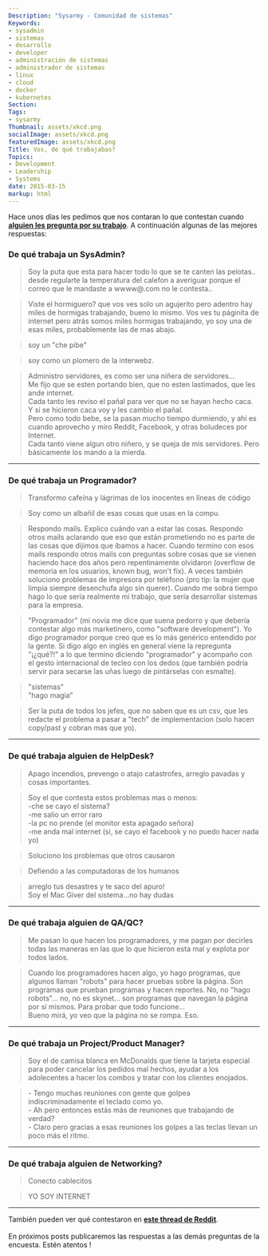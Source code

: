 ```yaml
---
Description: "Sysarmy - Comunidad de sistemas"
Keywords:
- sysadmin 
- sistemas
- desarrollo
- developer
- administración de sistemas
- administrador de sistemas
- linux
- cloud
- docker
- kubernetes
Section: 
Tags:
- sysarmy
Thumbnail: assets/xkcd.png
socialImage: assets/xkcd.png
featuredImage: assets/xkcd.png
Title: Vos, de qué trabajabas?
Topics:
- Development
- Leadership
- Systems
date: 2015-03-15
markup: html
---
```


<p>Hace unos días les pedimos que nos contaran lo que contestan cuando <strong><a title="De qué trabajás?" href="2015/02/20/de-que-trabajas/">alguien les pregunta por su trabajo</a></strong>. A continuación algunas de las mejores respuestas:</p>
<h3><strong>De qué trabaja un SysAdmin?</strong></h3>
<blockquote><p>Soy la puta que esta para hacer todo lo que se te canten las pelotas.. desde regularte la temperatura del calefon a averiguar porque el correo que le mandaste a wwww@.com no le contesta..</p></blockquote>
<blockquote><p>Viste el hormiguero? que vos ves solo un agujerito pero adentro hay miles de hormigas trabajando, bueno lo mismo. Vos ves tu páginita de internet pero atrás somos miles hormigas trabajando, yo soy una de esas miles, probablemente las de mas abajo.</p></blockquote>
<blockquote><p>soy un "che pibe"</p></blockquote>
<blockquote><p>soy como un plomero de la interwebz.</p></blockquote>
<blockquote><p>Administro servidores, es como ser una niñera de servidores...<br />
Me fijo que se esten portando bien, que no esten lastimados, que les ande internet.<br />
Cada tanto les reviso el pañal para ver que no se hayan hecho caca. Y si se hicieron caca voy y les cambio el pañal.<br />
Pero como todo bebe, se la pasan mucho tiempo durmiendo, y ahí es cuando aprovecho y miro Reddit, Facebook, y otras boludeces por Internet.<br />
Cada tanto viene algun otro niñero, y se queja de mis servidores. Pero básicamente los mando a la mierda.</p></blockquote>
<hr />
<h3><strong>De qué trabaja un Programador?</strong></h3>
<blockquote><p>Transformo cafeína y lágrimas de los inocentes en líneas de código</p></blockquote>
<blockquote><p>Soy como un albañil de esas cosas que usas en la compu.</p></blockquote>
<blockquote><p>Respondo mails. Explico cuándo van a estar las cosas. Respondo otros mails aclarando que eso que están prometiendo no es parte de las cosas que dijimos que íbamos a hacer. Cuando termino con esos mails respondo otros mails con preguntas sobre cosas que se vienen haciendo hace dos años pero repentinamente olvidaron (overflow de memoria en los usuarios, known bug, won't fix). A veces también soluciono problemas de impresora por teléfono (pro tip: la mujer que limpia siempre desenchufa algo sin querer). Cuando me sobra tiempo hago lo que sería realmente mi trabajo, que sería desarrollar sistemas para la empresa.</p></blockquote>
<blockquote><p>"Programador" (mi novia me dice que suena pedorro y que debería contestar algo más marketinero, como "software development"). Yo digo programador porque creo que es lo más genérico entendido por la gente. Si digo algo en inglés en general viene la repregunta "¡¿qué?!" a lo que termino diciendo "programador" y acompaño con el gesto internacional de tecleo con los dedos (que también podría servir para secarse las uñas luego de pintárselas con esmalte).</p></blockquote>
<blockquote><p>"sistemas"<br />
"hago magia"</p></blockquote>
<blockquote><p>Ser la puta de todos los jefes, que no saben que es un csv, que les redacte el problema a pasar a "tech" de implementacion (solo hacen copy/past y cobran mas que yo).</p></blockquote>
<hr />
<h3><strong>De qué trabaja alguien de HelpDesk?</strong></h3>
<blockquote><p>Apago incendios, prevengo o atajo catastrofes, arreglo pavadas y cosas importantes.</p></blockquote>
<blockquote><p>Soy el que contesta estos problemas mas o menos:<br />
-che se cayo el sistema?<br />
-me salio un error raro<br />
-la pc no prende (el monitor esta apagado señora)<br />
-me anda mal internet (si, se cayo el facebook y no puedo hacer nada yo)</p></blockquote>
<blockquote><p>Soluciono los problemas que otros causaron</p></blockquote>
<blockquote><p>Defiendo a las computadoras de los humanos</p></blockquote>
<blockquote><p>arreglo tus desastres y te saco del apuro!<br />
Soy el Mac Giver del sistema...no hay dudas</p></blockquote>
<hr />
<h3><strong>De qué trabaja alguien de QA/QC?</strong></h3>
<blockquote><p>Me pasan lo que hacen los programadores, y me pagan por decirles todas las maneras en las que lo que hicieron esta mal y explota por todos lados.</p></blockquote>
<blockquote><p>Cuando los programadores hacen algo, yo hago programas, que algunos llaman "robots" para hacer pruebas sobre la página. Son programas que prueban programas y hacen reportes. No, no "hago robots"... no, no es skynet... son programas que navegan la página por sí mismos. Para probar que todo funcione...<br />
Bueno mirá, yo veo que la página no se rompa. Eso.</p></blockquote>
<hr />
<h3><strong>De qué trabaja un Project/Product Manager?</strong></h3>
<blockquote><p>Soy el de camisa blanca en McDonalds que tiene la tarjeta especial para poder cancelar los pedidos mal hechos, ayudar a los adolecentes a hacer los combos y tratar con los clientes enojados.</p></blockquote>
<blockquote><p>- Tengo muchas reuniones con gente que golpea indiscriminadamente el teclado como yo.<br />
- Ah pero entonces estás más de reuniones que trabajando de verdad?<br />
- Claro pero gracias a esas reuniones los golpes a las teclas llevan un poco más el ritmo.</p></blockquote>
<hr />
<h3><strong>De qué trabaja alguien de Networking?</strong></h3>
<blockquote><p>Conecto cablecitos</p></blockquote>
<blockquote><p>YO SOY INTERNET</p></blockquote>
<hr />
<p>También pueden ver qué contestaron en <strong><a href="http://www.reddit.com/r/argentina/comments/2ww6y8/pregunta_para_gente_de_it/" target="_blank">este thread de Reddit</a></strong>.<br />
<br />
En próximos posts publicaremos las respuestas a las demás preguntas de la encuesta. Estén atentos !</p>
